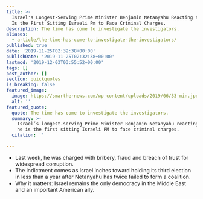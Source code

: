 ```yaml
---
title: >-
  Israel's Longest-Serving Prime Minister Benjamin Netanyahu Reacting to News He
  Is the First Sitting Israeli Pm to Face Criminal Charges.
description: The time has come to investigate the investigators.
aliases:
  - article/the-time-has-come-to-investigate-the-investigators/
published: true
date: '2019-11-25T02:32:38+00:00'
publishDate: '2019-11-25T02:32:38+00:00'
lastmod: '2019-12-03T03:55:52+00:00'
tags: []
post_author: []
section: quickquotes
is_breaking: false
featured_image:
  image: https://smarthernews.com/wp-content/uploads/2019/06/33-min.jpeg
  alt: ''
featured_quote:
  quote: The time has come to investigate the investigators.
  summary: >-
    Israel’s longest-serving Prime Minister Benjamin Netanyahu reacting to news
    he is the first sitting Israeli PM to face criminal charges.
  citation: ''

---
```

*   Last week, he was charged with bribery, fraud and breach of trust for widespread corruption.
*   The indictment comes as Israel inches toward holding its third election in less than a year after Netanyahu has twice failed to form a coalition.
*   Why it matters: Israel remains the only democracy in the Middle East and an important American ally.